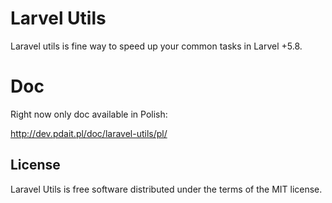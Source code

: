 # Larvel Utils
Laravel utils is fine way to speed up your common tasks in Larvel +5.8.

# Doc
Right now only doc available in Polish:

http://dev.pdait.pl/doc/laravel-utils/pl/

## License
Laravel Utils is free software distributed under the terms of the MIT license.
